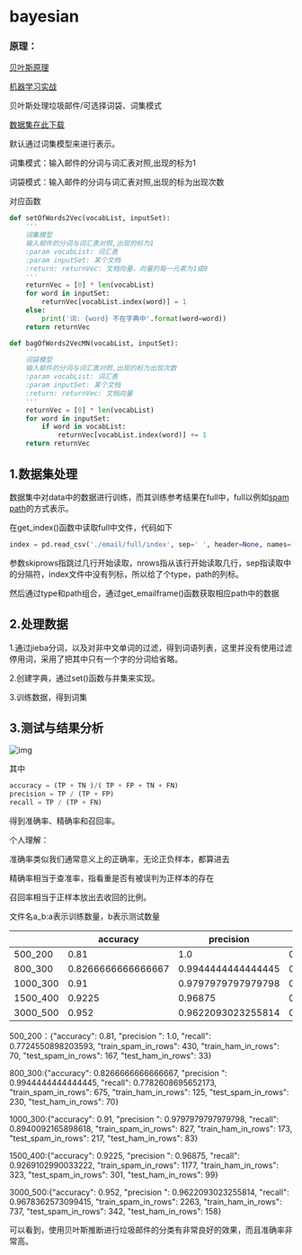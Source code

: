 # bayesian
### 原理：

[贝叶斯原理](http://www.ruanyifeng.com/blog/2011/08/bayesian_inference_part_two.html)

[机器学习实战](https://github.com/Jack-Cherish/Machine-Learning)

贝叶斯处理垃圾邮件/可选择词袋、词集模式

[数据集在此下载]([https://plg.uwaterloo.ca/~gvcormac/treccorpus06/](https://links.jianshu.com/go?to=https%3A%2F%2Fplg.uwaterloo.ca%2F~gvcormac%2Ftreccorpus06%2F))

默认通过词集模型来进行表示。

词集模式：输入邮件的分词与词汇表对照,出现的标为1

词袋模式：输入邮件的分词与词汇表对照,出现的标为出现次数

对应函数

```python
def setOfWords2Vec(vocabList, inputSet):
    '''
    词集模型
    输入邮件的分词与词汇表对照,出现的标为1
    :param vocabList: 词汇表
    :param inputSet: 某个文档
    :return: returnVec: 文档向量，向量的每一元素为1或0
    '''
    returnVec = [0] * len(vocabList)
    for word in inputSet:
        returnVec[vocabList.index(word)] = 1
    else:
        print('词: {word} 不在字典中'.format(word=word))
    return returnVec
```

```python
def bagOfWords2VecMN(vocabList, inputSet):
    '''
    词袋模型
    输入邮件的分词与词汇表对照,出现的标为出现次数
    :param vocabList: 词汇表
    :param inputSet: 某个文档
    :return: returnVec: 文档向量
    '''
    returnVec = [0] * len(vocabList)
    for word in inputSet:
        if word in vocabList:
            returnVec[vocabList.index(word)] += 1
    return returnVec
```

## **1.数据集处理**

数据集中对data中的数据进行训练，而其训练参考结果在full中，full以例如<u>spam   path</u>的方式表示。

在get_index()函数中读取full中文件，代码如下

```python
index = pd.read_csv('./email/full/index', sep=' ', header=None, names=['type', 'path'], skiprows=skiprows, nrows=nrows)
```

参数skiprows指跳过几行开始读取，nrows指从该行开始读取几行，sep指读取中的分隔符，index文件中没有列标，所以给了个type，path的列标。

然后通过type和path组合，通过get_emailframe()函数获取相应path中的数据

## 2.处理数据

1.通过jieba分词，以及对非中文单词的过滤，得到词语列表，这里并没有使用过滤停用词，采用了把其中只有一个字的分词给省略。

2.创建字典，通过set()函数与并集来实现。

3.训练数据，得到词集

## 3.测试与结果分析

![img](file:///C:\Users\12273\AppData\Roaming\Tencent\Users\1227355064\TIM\WinTemp\RichOle\57~9LAKO5@`V7J4B2J4UQ5S.png)

其中

```python
accuracy = (TP + TN )/( TP + FP + TN + FN)
precision = TP / (TP + FP)
recall = TP / (TP + FN)
```

得到准确率、精确率和召回率。



个人理解：

准确率类似我们通常意义上的正确率，无论正负样本，都算进去

精确率相当于查准率，指看重是否有被误判为正样本的存在

召回率相当于正样本放出去收回的比例。



文件名a_b:a表示训练数量，b表示测试数量

|          | accuracy           | precision          | recall             |
| -------- | ------------------ | ------------------ | ------------------ |
| 500_200  | 0.81               | 1.0                | 0.7724550898203593 |
| 800_300  | 0.8266666666666667 | 0.9944444444444445 | 0.7782608695652173 |
| 1000_300 | 0.91               | 0.9797979797979798 | 0.8940092165898618 |
| 1500_400 | 0.9225             | 0.96875            | 0.9269102990033222 |
| 3000_500 | 0.952              | 0.9622093023255814 | 0.9678362573099415 |

500_200：{"accuracy": 0.81, "precision ": 1.0, "recall": 0.7724550898203593, "train_spam_in_rows": 430, "train_ham_in_rows": 70, "test_spam_in_rows": 167, "test_ham_in_rows": 33}

800_300:{"accuracy": 0.8266666666666667, "precision ": 0.9944444444444445, "recall": 0.7782608695652173, "train_spam_in_rows": 675, "train_ham_in_rows": 125, "test_spam_in_rows": 230, "test_ham_in_rows": 70}

1000_300:{"accuracy": 0.91, "precision ": 0.9797979797979798, "recall": 0.8940092165898618, "train_spam_in_rows": 827, "train_ham_in_rows": 173, "test_spam_in_rows": 217, "test_ham_in_rows": 83}

1500_400:{"accuracy": 0.9225, "precision ": 0.96875, "recall": 0.9269102990033222, "train_spam_in_rows": 1177, "train_ham_in_rows": 323, "test_spam_in_rows": 301, "test_ham_in_rows": 99}

3000_500:{"accuracy": 0.952, "precision ": 0.9622093023255814, "recall": 0.9678362573099415, "train_spam_in_rows": 2263, "train_ham_in_rows": 737, "test_spam_in_rows": 342, "test_ham_in_rows": 158}

可以看到，使用贝叶斯推断进行垃圾邮件的分类有非常良好的效果，而且准确率非常高。



